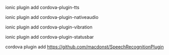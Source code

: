 ionic plugin add cordova-plugin-tts

ionic plugin add cordova-plugin-nativeaudio

ionic plugin add cordova-plugin-vibration

ionic plugin add cordova-plugin-statusbar

cordova plugin add https://github.com/macdonst/SpeechRecognitionPlugin

